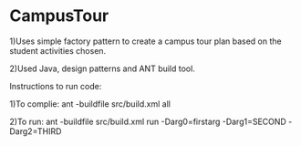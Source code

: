 # CampusTour

1)Uses simple factory pattern to create a campus tour plan based on the student activities chosen.

2)Used Java, design patterns and ANT build tool.

Instructions to run code:

1)To complie: ant -buildfile src/build.xml all

2)To run: ant -buildfile src/build.xml run -Darg0=firstarg -Darg1=SECOND -Darg2=THIRD
